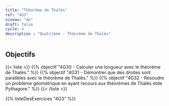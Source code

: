 ```yaml
---
title: "Théorème de Thalès"
ref: "4G3"
niveau: "4e"
draft: false
cycle: 4
description : "Quatrième - Théorème de Thalès"
---
```



<h2 class="ui horizontal divider header">Objectifs</h2>

{{< liste >}}
	{{% objectif "4G30 - Calculer une longueur avec le théorème de Thalès." %}}
	{{% objectif "4G31 - Démontrer que des droites sont parallèles avec le théorème de Thalès." %}}
	{{% objectif "4G32 - Résoudre un problème géométrique en ayant recours aux théorèmes de Thalès etde Pythagore." %}}
{{< /liste >}}


{{% listeDesExercices "4G3" %}}
